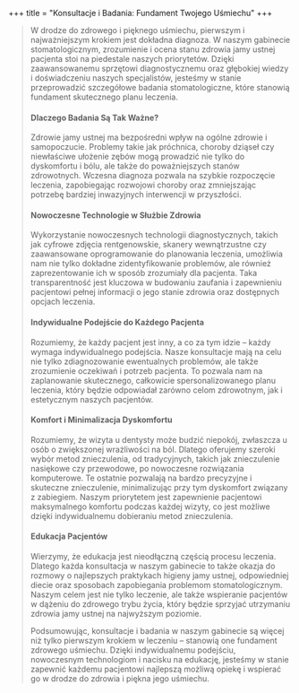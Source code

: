 +++
title = "Konsultacje i Badania: Fundament Twojego Uśmiechu"
+++

>W drodze do zdrowego i pięknego uśmiechu, pierwszym i najważniejszym krokiem jest dokładna diagnoza. W naszym gabinecie stomatologicznym, zrozumienie i ocena stanu zdrowia jamy ustnej pacjenta stoi na piedestale naszych priorytetów. Dzięki zaawansowanemu sprzętowi diagnostycznemu oraz głębokiej wiedzy i doświadczeniu naszych specjalistów, jesteśmy w stanie przeprowadzić szczegółowe badania stomatologiczne, które stanowią fundament skutecznego planu leczenia.
>
>#### Dlaczego Badania Są Tak Ważne?
>Zdrowie jamy ustnej ma bezpośredni wpływ na ogólne zdrowie i samopoczucie. Problemy takie jak próchnica, choroby dziąseł czy niewłaściwe ułożenie zębów mogą prowadzić nie tylko do dyskomfortu i bólu, ale także do poważniejszych stanów zdrowotnych. Wczesna diagnoza pozwala na szybkie rozpoczęcie leczenia, zapobiegając rozwojowi choroby oraz zmniejszając potrzebę bardziej inwazyjnych interwencji w przyszłości.
>
>#### Nowoczesne Technologie w Służbie Zdrowia
>Wykorzystanie nowoczesnych technologii diagnostycznych, takich jak cyfrowe zdjęcia rentgenowskie, skanery wewnątrzustne czy zaawansowane oprogramowanie do planowania leczenia, umożliwia nam nie tylko dokładne zidentyfikowanie problemów, ale również zaprezentowanie ich w sposób zrozumiały dla pacjenta. Taka transparentność jest kluczowa w budowaniu zaufania i zapewnieniu pacjentowi pełnej informacji o jego stanie zdrowia oraz dostępnych opcjach leczenia.
>
>#### Indywidualne Podejście do Każdego Pacjenta
>Rozumiemy, że każdy pacjent jest inny, a co za tym idzie – każdy wymaga indywidualnego podejścia. Nasze konsultacje mają na celu nie tylko zdiagnozowanie ewentualnych problemów, ale także zrozumienie oczekiwań i potrzeb pacjenta. To pozwala nam na zaplanowanie skutecznego, całkowicie spersonalizowanego planu leczenia, który będzie odpowiadał zarówno celom zdrowotnym, jak i estetycznym naszych pacjentów.
>
>#### Komfort i Minimalizacja Dyskomfortu
>Rozumiemy, że wizyta u dentysty może budzić niepokój, zwłaszcza u osób o zwiększonej wrażliwości na ból. Dlatego oferujemy szeroki wybór metod znieczulenia, od tradycyjnych, takich jak znieczulenie nasiękowe czy przewodowe, po nowoczesne rozwiązania komputerowe. Te ostatnie pozwalają na bardzo precyzyjne i skuteczne znieczulenie, minimalizując przy tym dyskomfort związany z zabiegiem. Naszym priorytetem jest zapewnienie pacjentowi maksymalnego komfortu podczas każdej wizyty, co jest możliwe dzięki indywidualnemu dobieraniu metod znieczulenia.
>
>#### Edukacja Pacjentów
> Wierzymy, że edukacja jest nieodłączną częścią procesu leczenia. Dlatego każda konsultacja w naszym gabinecie to także okazja do rozmowy o najlepszych praktykach higieny jamy ustnej, odpowiedniej diecie oraz sposobach zapobiegania problemom stomatologicznym. Naszym celem jest nie tylko leczenie, ale także wspieranie pacjentów w dążeniu do zdrowego trybu życia, który będzie sprzyjać utrzymaniu zdrowia jamy ustnej na najwyższym poziomie.
>
>Podsumowując, konsultacje i badania w naszym gabinecie są więcej niż tylko pierwszym krokiem w leczeniu – stanowią one fundament zdrowego uśmiechu. Dzięki indywidualnemu podejściu, nowoczesnym technologiom i nacisku na edukację, jesteśmy w stanie zapewnić każdemu pacjentowi najlepszą możliwą opiekę i wspierać go w drodze do zdrowia i piękna jego uśmiechu.